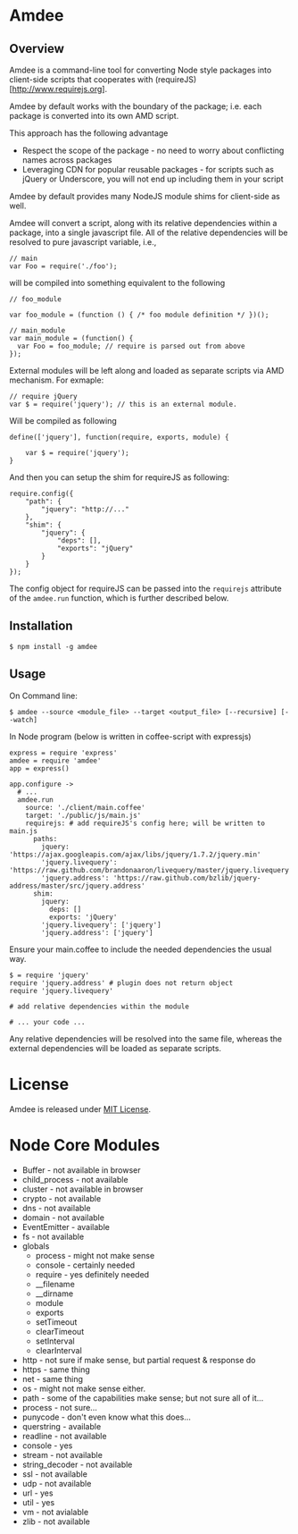 # Amdee

## Overview

Amdee is a command-line tool for converting Node style packages into client-side scripts that cooperates with (requireJS)[http://www.requirejs.org].

Amdee by default works with the boundary of the package; i.e. each package is converted into its own AMD script.

This approach has the following advantage

* Respect the scope of the package - no need to worry about conflicting names across packages
* Leveraging CDN for popular reusable packages - for scripts such as jQuery or Underscore, you will not end up including them in your script

Amdee by default provides many NodeJS module shims for client-side as well.

Amdee will convert a script, along with its relative dependencies within a package, into a single javascript file.  All of the relative dependencies will be resolved to pure javascript variable, i.e., 

    // main
    var Foo = require('./foo');

will be compiled into something equivalent to the following 

    // foo_module
    
    var foo_module = (function () { /* foo module definition */ })();
    
    // main_module
    var main_module = (function() {
      var Foo = foo_module; // require is parsed out from above
    }); 

External modules will be left along and loaded as separate scripts via AMD mechanism.  For exmaple:

    // require jQuery
    var $ = require('jquery'); // this is an external module.

Will be compiled as following

    define(['jquery'], function(require, exports, module) {
    
        var $ = require('jquery');
    }

And then you can setup the shim for requireJS as following:

    require.config({
        "path": {
            "jquery": "http://..."
        }, 
        "shim": {
            "jquery": {
                "deps": [],
                "exports": "jQuery"
            }
        }
    }); 

The config object for requireJS can be passed into the `requirejs` attribute of the `amdee.run` function, which is further described below.

Installation
---------

    $ npm install -g amdee

Usage
-----

On Command line:

    $ amdee --source <module_file> --target <output_file> [--recursive] [--watch]

In Node program (below is written in coffee-script with expressjs)

    express = require 'express'
    amdee = require 'amdee'
    app = express()

    app.configure ->
      # ...
      amdee.run
        source: './client/main.coffee'
        target: './public/js/main.js'
        requirejs: # add requireJS's config here; will be written to main.js
          paths:
            jquery: 'https://ajax.googleapis.com/ajax/libs/jquery/1.7.2/jquery.min'
            'jquery.livequery': 'https://raw.github.com/brandonaaron/livequery/master/jquery.livequery'
            'jquery.address': 'https://raw.github.com/bzlib/jquery-address/master/src/jquery.address'
          shim:
            jquery:
              deps: []
              exports: 'jQuery'
            'jquery.livequery': ['jquery']
            'jquery.address': ['jquery']

Ensure your main.coffee to include the needed dependencies the usual way.

    $ = require 'jquery'
    require 'jquery.address' # plugin does not return object
    require 'jquery.livequery'
    
    # add relative dependencies within the module
    
    # ... your code ...

Any relative dependencies will be resolved into the same file, whereas the external dependencies will be loaded as separate scripts.

License
======

Amdee is released under [MIT License](http://opensource.org/licenses/MIT).


Node Core Modules
=============


* Buffer - not available in browser
* child_process - not available
* cluster - not available in browser
* crypto - not available
* dns - not available
* domain - not available
* EventEmitter - available
* fs - not available
* globals
  * process - might not make sense
  * console - certainly needed
  * require - yes definitely needed
  * __filename
  * __dirname
  * module
  * exports
  * setTimeout 
  * clearTimeout
  * setInterval
  * clearInterval
* http - not sure if make sense, but partial request & response do
* https - same thing
* net - same thing
* os - might not make sense either.
* path - some of the capabilities make sense; but not sure all of
  it...
* process - not sure...
* punycode - don't even know what this does...
* querstring - available
* readline - not available
* console - yes
* stream - not available
* string_decoder - not available
* ssl - not available
* udp - not available
* url - yes
* util - yes
* vm - not avialable
* zlib - not available
